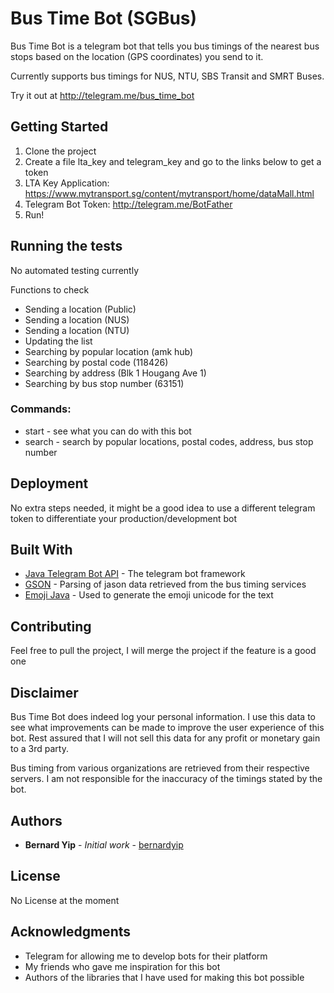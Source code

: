 # Bus Time Bot (SGBus)

Bus Time Bot is a telegram bot that tells you bus timings of the nearest bus stops based on the location (GPS coordinates) you send to it.

Currently supports bus timings for NUS, NTU, SBS Transit and SMRT Buses.

Try it out at http://telegram.me/bus_time_bot

## Getting Started

1. Clone the project
2. Create a file lta_key and telegram_key and go to the links below to get a token
3. LTA Key Application: https://www.mytransport.sg/content/mytransport/home/dataMall.html
4. Telegram Bot Token: http://telegram.me/BotFather
5. Run!

## Running the tests

No automated testing currently

Functions to check

- Sending a location (Public)
- Sending a location (NUS)
- Sending a location (NTU)
- Updating the list
- Searching by popular location (amk hub)
- Searching by postal code (118426)
- Searching by address (Blk 1 Hougang Ave 1)
- Searching by bus stop number (63151)

### Commands:

- start - see what you can do with this bot
- search - search by popular locations, postal codes, address, bus stop number

## Deployment

No extra steps needed, it might be a good idea to use a different telegram token to differentiate your production/development bot

## Built With

* [Java Telegram Bot API](https://github.com/rubenlagus/TelegramBots) - The telegram bot framework
* [GSON](https://github.com/google/gson) - Parsing of jason data retrieved from the bus timing services
* [Emoji Java](https://github.com/vdurmont/emoji-java) - Used to generate the emoji unicode for the text

## Contributing

Feel free to pull the project, I will merge the project if the feature is a good one

## Disclaimer

Bus Time Bot does indeed log your personal information. I use this data to see what improvements can be made to improve the user experience of this bot. Rest assured that I will not sell this data for any profit or monetary gain to a 3rd party.

Bus timing from various organizations are retrieved from their respective servers. I am not responsible for the inaccuracy of the timings stated by the bot. 

## Authors

* **Bernard Yip** - *Initial work* - [bernardyip](https://github.com/bernardyip)

## License

No License at the moment

## Acknowledgments

* Telegram for allowing me to develop bots for their platform
* My friends who gave me inspiration for this bot
* Authors of the libraries that I have used for making this bot possible
